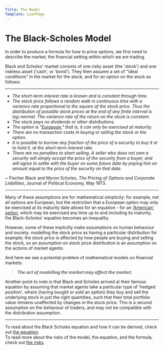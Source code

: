 ```yaml
---
Title: The Model
Template: LeafPage
---
```


# The Black-Scholes Model

In order to produce a formula for how to price options, we first need to describe the market; the financial setting within which we are trading.

Black and Scholes' market consists of one risky asset (the 'stock') and one riskless asset ('cash', or 'bond'). They then assume a set of "ideal conditions" in the market for the stock, and for an option on the stock as follows:

---

- *The short-term interest rate is known and is constant through time.*
- *The stock price follows a random walk in continuous time with a variance rate proportional to the square of the stock price. Thus the distribution of possible stock prices at the end of any finite interval is log-normal. The variance rate of the return on the stock is constant.*
- *The stock pays no dividends or other distributions.*
- *The option is "[European](course/finance/Black-Scholes/Options)," that is, it can only be exercised at maturity.*
- *There are no transaction costs in buying or selling the stock or the option.*
- *It is possible to borrow any fraction of the price of a security to buy it or to hold it, at the short-term interest rate.*
- *There are no penalties to short selling. A seller who does not own a security will simply accept the price of the security from a buyer, and will agree to settle with the buyer on some future date by paying him an amount equal to the price of the security on that date.*

 ~ Fischer Black and Myron Scholes, *The Pricing of Options and Corporate Liabilities*, Journal of Political Economy, May 1973.

---

Many of these assumptions are for mathematical simplicity: for example, not all options are European, but the restriction that a European option may only be exercised at its maturity date allows for an equation - for an ['American' option](course/finance/Black-Scholes/Options), which may be exercised any time *up to* and including its maturity, the Black-Scholes' equation becomes an inequality.

However, some of these implicitly make assumptions on human behaviour and society: modelling the stock price as having a particular distribution for example; the stock price is affected by how people are buying and selling the stock, so an assumption on stock price distribution is an assumption on the actions of market agents.

And here we see a potential problem of mathematical models on financial markets:
>  ***The act of modelling the market may affect the market.***

Another point to note is that Black and Scholes arrived at their famous equation by assuming that market agents take a particular type of 'hedged position', where (having bought or sold an option) they buy and sell the underlying stock in just the right quantities, such that their total portfolio value remains unaffected by changes in the stock price. This is a second assumption on the behaviour of traders, and may not be compatible with the distribution assumption.

---

To read about the Black Scholes equation and how it can be derived, check out [the equation](course/finance/Black-Scholes/2Equation).  
To read more about the risks of the model, the equation, and the formula, check out [the risks](course/finance/Black-Scholes/4Risks).
